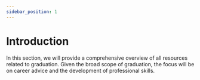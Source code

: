 ```yaml
---
sidebar_position: 1
---
```


# Introduction
In this section, we will provide a comprehensive overview of all resources related to graduation. Given the broad scope of graduation, the focus will be on career advice and the development of professional skills.








